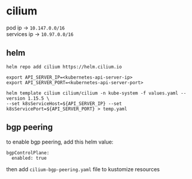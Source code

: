 # cilium

pod ip -> `10.147.0.0/16` \
services ip -> `10.97.0.0/16`

## helm

```
helm repo add cilium https://helm.cilium.io

export API_SERVER_IP=<kubernetes-api-server-ip>
export API_SERVER_PORT=<kubernetes-api-server-port>

helm template cilium cilium/cilium -n kube-system -f values.yaml --version 1.15.5 \
--set k8sServiceHost=${API_SERVER_IP} --set k8sServicePort=${API_SERVER_PORT} > temp.yaml
```

## bgp peering
to enable bgp peering, add this helm value:
```
bgpControlPlane:
  enabled: true
```
then add `cilium-bgp-peering.yaml` file to kustomize resources